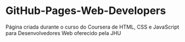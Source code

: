 # GitHub-Pages-Web-Developers
Página criada durante o curso do Coursera de HTML, CSS e JavaScript para Desenvolvedores Web oferecido pela JHU
